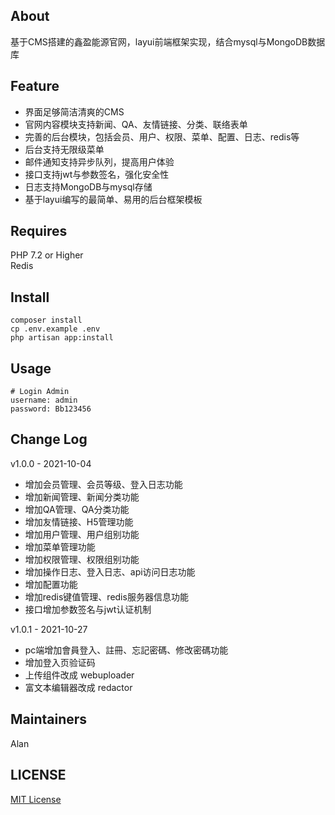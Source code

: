 ## About
基于CMS搭建的鑫盈能源官网，layui前端框架实现，结合mysql与MongoDB数据库

## Feature
* 界面足够简洁清爽的CMS
* 官网内容模块支持新闻、QA、友情链接、分类、联络表单
* 完善的后台模块，包括会员、用户、权限、菜单、配置、日志、redis等
* 后台支持无限级菜单
* 邮件通知支持异步队列，提高用户体验
* 接口支持jwt与参数签名，强化安全性
* 日志支持MongoDB与mysql存储
* 基于layui编写的最简单、易用的后台框架模板

## Requires
PHP 7.2 or Higher  
Redis

## Install
```
composer install
cp .env.example .env
php artisan app:install
```

## Usage
```
# Login Admin
username: admin
password: Bb123456
```

## Change Log
v1.0.0 - 2021-10-04
* 增加会员管理、会员等级、登入日志功能
* 增加新闻管理、新闻分类功能
* 增加QA管理、QA分类功能
* 增加友情链接、H5管理功能
* 增加用户管理、用户组别功能
* 增加菜单管理功能
* 增加权限管理、权限组别功能
* 增加操作日志、登入日志、api访问日志功能
* 增加配置功能
* 增加redis键值管理、redis服务器信息功能
* 接口增加参数签名与jwt认证机制

v1.0.1 - 2021-10-27
* pc端增加會員登入、註冊、忘記密碼、修改密碼功能
* 增加登入页验证码
* 上传组件改成 webuploader
* 富文本编辑器改成 redactor

## Maintainers
Alan

## LICENSE
[MIT License](https://github.com/joanbabyfet/sienergy/blob/master/LICENSE)
